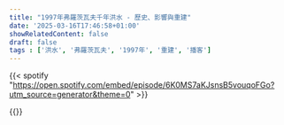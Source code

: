 ```yaml
---
title: "1997年弗羅茨瓦夫千年洪水 - 歷史、影響與重建"
date: '2025-03-16T17:46:58+01:00'
showRelatedContent: false
draft: false
tags : ['洪水', '弗羅茨瓦夫', '1997年', '重建', '播客']
---
```

{{< spotify "https://open.spotify.com/embed/episode/6K0MS7aKJsnsB5vouqoFGo?utm_source=generator&theme=0" >}}

  {{<raw>}}
<!DOCTYPE html>
<html lang="zh-Hant" class="scroll-smooth">
<head>
    <meta charset="UTF-8">
    <meta name="viewport" content="width=device-width, initial-scale=1.0">
    <title>1997年弗羅茨瓦夫千年洪水 - 歷史、影響與重建</title>
    <link href="https://cdn.staticfile.org/tailwindcss/2.2.19/tailwind.min.css" rel="stylesheet">
    <link href="https://cdn.staticfile.org/font-awesome/6.4.0/css/all.min.css" rel="stylesheet">
    <link href="https://fonts.googleapis.com/css2?family=Noto+Serif+SC:wght@400;500;600;700&family=Noto+Sans+SC:wght@300;400;500;700&display=swap" rel="stylesheet">
    <script src="https://cdn.jsdelivr.net/npm/mermaid@latest/dist/mermaid.min.js"></script>
    <style>
        :root {
            --primary-color: #1a5a96;
            --secondary-color: #3d7fc1;
            --accent-color: #ff6b6b;
            --text-primary: #333333;
            --text-secondary: #666666;
            --bg-primary: #ffffff;
            --bg-secondary: #f7f9fc;
            --border-color: #e2e8f0;
        }

        .dark {
            --primary-color: #4a9ede;
            --secondary-color: #6ab0e5;
            --accent-color: #ff8585;
            --text-primary: #e2e8f0;
            --text-secondary: #a0aec0;
            --bg-primary: #1a202c;
            --bg-secondary: #2d3748;
            --border-color: #4a5568;
        }

        body {
            font-family: 'Noto Sans SC', Tahoma, Arial, Roboto, "Droid Sans", "Helvetica Neue", "Droid Sans Fallback", "Heiti SC", "Hiragino Sans GB", Simsun, sans-self;
            color: var(--text-primary);
            background-color: var(--bg-primary);
            transition: all 0.3s ease;
        }

        h1, h2, h3, h4, h5, h6 {
            font-family: 'Noto Serif SC', Tahoma, Arial, Roboto, "Droid Sans", "Helvetica Neue", "Droid Sans Fallback", "Heiti SC", "Hiragino Sans GB", Simsun, sans-self;
        }

        .hero-image {
            background-image: linear-gradient(rgba(0, 0, 0, 0.5), rgba(0, 0, 0, 0.5)), url('https://images.unsplash.com/photo-1468413253725-0d5181091126?ixlib=rb-1.2.1&auto=format&fit=crop&w=1950&q=80');
            background-position: center;
            background-repeat: no-repeat;
            background-size: cover;
            height: 70vh;
        }

        .timeline-container {
            position: relative;
        }

        .timeline-container::after {
            content: '';
            position: absolute;
            width: 6px;
            background-color: var(--primary-color);
            top: 0;
            bottom: 0;
            left: 50%;
            margin-left: -3px;
        }

        .timeline-item {
            padding: 10px 40px;
            position: relative;
            width: 50%;
        }

        .timeline-item::after {
            content: '';
            position: absolute;
            width: 25px;
            height: 25px;
            background-color: var(--bg-primary);
            border: 4px solid var(--primary-color);
            border-radius: 50%;
            top: 15px;
            z-index: 1;
        }

        .left {
            left: 0;
        }
        
        .right {
            left: 50%;
        }

        .left::after {
            right: -12.5px;
        }

        .right::after {
            left: -12.5px;
        }

        .timeline-content {
            padding: 20px 30px;
            background-color: var(--bg-secondary);
            border-radius: 6px;
            box-shadow: 0 4px 6px rgba(0, 0, 0, 0.1);
        }

        .stat-card {
            transition: all 0.3s ease;
        }

        .stat-card:hover {
            transform: translateY(-5px);
            box-shadow: 0 10px 15px rgba(0, 0, 0, 0.1);
        }

        .quote-card {
            position: relative;
            padding: 30px;
        }

        .quote-card::before {
            content: '\201C';
            font-family: serif;
            position: absolute;
            top: -20px;
            left: 10px;
            font-size: 100px;
            color: var(--primary-color);
            opacity: 0.2;
        }

        /* 確保在黑暗模式下圖表可見 */
        .dark .mermaid {
            background-color: white;
            padding: 20px;
            border-radius: 8px;
        }

        /* 微交互效果 */
        .hover-scale {
            transition: transform 0.3s ease;
        }

        .hover-scale:hover {
            transform: scale(1.05);
        }

        @media screen and (max-width: 768px) {
            .timeline-container::after {
                left: 31px;
            }
            
            .timeline-item {
                width: 100%;
                padding-left: 70px;
                padding-right: 25px;
            }
            
            .timeline-item::after {
                left: 18px;
            }
            
            .left::after {
                left: 18px;
            }
            
            .right {
                left: 0;
            }
            
            .right::after {
                left: 18px;
            }
        }
    </style>
</head>
<body>
    <!-- 導航欄 -->
    <nav class="sticky top-0 bg-white dark:bg-gray-900 shadow-md z-50 transition-all duration-300">
        <div class="container mx-auto px-4 py-3 flex justify-between items-center">
            <a href="#" class="text-2xl font-bold text-blue-700 dark:text-blue-400">
                <i class="fas fa-water mr-2"></i>千年洪水
            </a>
            <div class="flex items-center space-x-4">
                <a href="#overview" class="hidden md:block hover:text-blue-700 dark:hover:text-blue-400 transition-colors">概覽</a>
                <a href="#timeline" class="hidden md:block hover:text-blue-700 dark:hover:text-blue-400 transition-colors">時間線</a>
                <a href="#impact" class="hidden md:block hover:text-blue-700 dark:hover:text-blue-400 transition-colors">影響</a>
                <a href="#response" class="hidden md:block hover:text-blue-700 dark:hover:text-blue-400 transition-colors">應對與重建</a>
                <button id="theme-toggle" class="p-2 rounded-full bg-gray-200 dark:bg-gray-700 focus:outline-none">
                    <i class="fas fa-moon dark:hidden"></i>
                    <i class="fas fa-sun hidden dark:block"></i>
                </button>
            </div>
        </div>
    </nav>

    <!-- Hero區域 -->
    <header class="hero-image flex items-center justify-center">
        <div class="text-center text-white p-4">
            <h1 class="text-5xl md:text-6xl font-bold mb-4">弗羅茨瓦夫千年洪水</h1>
            <p class="text-xl md:text-2xl mb-8">1997年7月，波蘭面臨20世紀最嚴重的自然災害</p>
            <div class="flex justify-center space-x-4">
                <a href="#overview" class="bg-blue-600 hover:bg-blue-700 text-white font-bold py-2 px-4 rounded-full transition-colors">了解詳情</a>
                <a href="#gallery" class="bg-transparent hover:bg-white hover:text-blue-700 text-white font-bold py-2 px-4 border-2 border-white rounded-full transition-colors">查看照片</a>
            </div>
        </div>
    </header>

    <!-- 主要內容 -->
    <main class="container mx-auto px-4 py-8">
        <!-- 概覽部分 -->
        <section id="overview" class="mb-16">
            <h2 class="text-3xl font-bold mb-6 border-b-2 border-blue-500 pb-2 inline-block">事件概覽</h2>
            <div class="grid md:grid-cols-2 gap-8">
                <div>
                    <p class="text-lg mb-4">1997年7月，一場被稱為「千年洪水」（Powódź Tysiąclecia）的災難襲擊了中歐，特別是波蘭的弗羅茨瓦夫市。這次洪水是由熱那亞低壓（Niż Genueński）引發的兩波強降雨造成，為該地區帶來了前所未有的災難。</p>
                    <p class="mb-4">這場洪水淹沒了弗羅茨瓦夫約40%的城區，導致56名波蘭公民喪生，全國經濟損失達120億波蘭茲羅提（約35億美元）。洪水不僅摧毀了基礎設施，還深刻改變了城市的發展軌跡和民眾的集體記憶。</p>
                    <div class="flex flex-wrap mt-6">
                        <div class="w-1/2 mb-4">
                            <h4 class="font-bold text-blue-700 dark:text-blue-400"><i class="fas fa-calendar-alt mr-2"></i>日期</h4>
                            <p>1997年7月7日至7月22日</p>
                        </div>
                        <div class="w-1/2 mb-4">
                            <h4 class="font-bold text-blue-700 dark:text-blue-400"><i class="fas fa-map-marker-alt mr-2"></i>地點</h4>
                            <p>波蘭弗羅茨瓦夫</p>
                        </div>
                        <div class="w-1/2 mb-4">
                            <h4 class="font-bold text-blue-700 dark:text-blue-400"><i class="fas fa-water mr-2"></i>主要河流</h4>
                            <p>奧德河（Odra River）</p>
                        </div>
                        <div class="w-1/2 mb-4">
                            <h4 class="font-bold text-blue-700 dark:text-blue-400"><i class="fas fa-cloud-rain mr-2"></i>降雨量</h4>
                            <p>部分地區超過400毫米</p>
                        </div>
                    </div>
                </div>
                <div class="bg-gray-100 dark:bg-gray-800 p-6 rounded-lg shadow-md">
                    <h3 class="text-xl font-bold mb-4 text-blue-700 dark:text-blue-400">關鍵數據</h3>
                    <div class="grid grid-cols-2 gap-4">
                        <div class="stat-card p-4 bg-white dark:bg-gray-700 rounded-lg shadow">
                            <div class="text-3xl font-bold text-blue-600 dark:text-blue-400">40%</div>
                            <div class="text-sm text-gray-600 dark:text-gray-300">城市被淹沒</div>
                        </div>
                        <div class="stat-card p-4 bg-white dark:bg-gray-700 rounded-lg shadow">
                            <div class="text-3xl font-bold text-red-600 dark:text-red-400">56</div>
                            <div class="text-sm text-gray-600 dark:text-gray-300">波蘭死亡人數</div>
                        </div>
                        <div class="stat-card p-4 bg-white dark:bg-gray-700 rounded-lg shadow">
                            <div class="text-3xl font-bold text-yellow-600 dark:text-yellow-400">162,000</div>
                            <div class="text-sm text-gray-600 dark:text-gray-300">撤離人數</div>
                        </div>
                        <div class="stat-card p-4 bg-white dark:bg-gray-700 rounded-lg shadow">
                            <div class="text-3xl font-bold text-green-600 dark:text-green-400">120億</div>
                            <div class="text-sm text-gray-600 dark:text-gray-300">經濟損失（茲羅提）</div>
                        </div>
                    </div>
                    <div class="mt-6">
                        <h4 class="font-bold mb-2 text-blue-700 dark:text-blue-400">洪水成因</h4>
                        <p>熱那亞低壓系統導致兩波異常強降雨，奧德河及其支流水位急劇上升，最終突破防洪設施。</p>
                    </div>
                </div>
            </div>
        </section>

        <!-- 時間線部分 -->
        <section id="timeline" class="mb-16">
            <h2 class="text-3xl font-bold mb-8 border-b-2 border-blue-500 pb-2 inline-block">事件時間線</h2>
            <div class="timeline-container">
                <div class="timeline-item left">
                    <div class="timeline-content hover-scale">
                        <h3 class="font-bold text-blue-700 dark:text-blue-400">5月底至6月初</h3>
                        <p>波蘭氣象部門發出初步警告，但因教皇若望保祿二世訪問而受到忽視。</p>
                    </div>
                </div>
                <div class="timeline-item right">
                    <div class="timeline-content hover-scale">
                        <h3 class="font-bold text-blue-700 dark:text-blue-400">7月3日至10日</h3>
                        <p>第一波強降雨來襲，部分地區降雨量達月平均的五倍，南波蘭和捷克開始出現洪水。</p>
                    </div>
                </div>
                <div class="timeline-item left">
                    <div class="timeline-content hover-scale">
                        <h3 class="font-bold text-blue-700 dark:text-blue-400">7月12日</h3>
                        <p>奧德河在弗羅茨瓦夫突破河岸，洪水開始淹沒城市低窪地區。</p>
                    </div>
                </div>
                <div class="timeline-item right">
                    <div class="timeline-content hover-scale">
                        <h3 class="font-bold text-blue-700 dark:text-blue-400">7月12日至15日</h3>
                        <p>弗羅茨瓦夫洪水高峰期，水位達到歷史最高，城市約40%被淹沒。</p>
                    </div>
                </div>
                <div class="timeline-item left">
                    <div class="timeline-content hover-scale">
                        <h3 class="font-bold text-blue-700 dark:text-blue-400">7月17日至22日</h3>
                        <p>第二波降雨進一步加劇洪水情況，維持高水位。</p>
                    </div>
                </div>
                <div class="timeline-item right">
                    <div class="timeline-content hover-scale">
                        <h3 class="font-bold text-blue-700 dark:text-blue-400">7月末至8月初</h3>
                        <p>洪水開始消退，留下大量損毀，清理和重建工作開始。</p>
                    </div>
                </div>
            </div>
        </section>
        
        <!-- 影響部分 -->
        <section id="impact" class="mb-16">
            <h2 class="text-3xl font-bold mb-6 border-b-2 border-blue-500 pb-2 inline-block">洪水影響</h2>
            <div class="grid md:grid-cols-3 gap-6 mb-8">
                <div class="bg-white dark:bg-gray-800 rounded-lg shadow-md p-6 hover-scale">
                    <div class="text-4xl text-blue-600 dark:text-blue-400 mb-4"><i class="fas fa-home"></i></div>
                    <h3 class="text-xl font-bold mb-2">居住區</h3>
                    <ul class="list-disc pl-5 space-y-1">
                        <li>40%的城市被淹沒</li>
                        <li>部分地區水深達3米</li>
                        <li>Kozanów、Przedmieście Oławskie等區域受災最嚴重</li>
                        <li>數千房屋受損或毀壞</li>
                    </ul>
                </div>
                <div class="bg-white dark:bg-gray-800 rounded-lg shadow-md p-6 hover-scale">
                    <div class="text-4xl text-blue-600 dark:text-blue-400 mb-4"><i class="fas fa-users"></i></div>
                    <h3 class="text-xl font-bold mb-2">人口</h3>
                    <ul class="list-disc pl-5 space-y-1">
                        <li>650,000名居民長達三週無飲用水</li>
                        <li>全波蘭162,000人撤離</li>
                        <li>56名波蘭公民喪生</li>
                        <li>數萬人流離失所</li>
                    </ul>
                </div>
                <div class="bg-white dark:bg-gray-800 rounded-lg shadow-md p-6 hover-scale">
                    <div class="text-4xl text-blue-600 dark:text-blue-400 mb-4"><i class="fas fa-road"></i></div>
                    <h3 class="text-xl font-bold mb-2">基礎設施</h3>
                    <ul class="list-disc pl-5 space-y-1">
                        <li>全市停電數日至數週</li>
                        <li>電話線和交通中斷</li>
                        <li>波蘭10萬輛汽車被毀</li>
                        <li>87個火車站受損</li>
                        <li>污水處理廠超載，增加流行病風險</li>
                    </ul>
                </div>
            </div>
            
            <div class="bg-gray-100 dark:bg-gray-800 p-6 rounded-lg shadow-md mb-8">
                <h3 class="text-xl font-bold mb-4">重大損失與影響</h3>
                <div class="grid md:grid-cols-2 gap-6">
                    <div>
                        <h4 class="font-bold text-blue-700 dark:text-blue-400 mb-2">經濟損失</h4>
                        <div class="overflow-hidden">
                            <div class="mermaid">
                                pie
                                    title 洪水經濟損失分布
                                    "基礎設施" : 40
                                    "住宅損毀" : 25
                                    "農業損失" : 20
                                    "工業損失" : 15
                            </div>
                        </div>
                    </div>
                    <div>
                        <h4 class="font-bold text-blue-700 dark:text-blue-400 mb-2">文化與歷史遺產</h4>
                        <p class="mb-2">洪水威脅到弗羅茨瓦夫眾多歷史建築和文化場所：</p>
                        <ul class="list-disc pl-5">
                            <li>市中心Świdnicka街被淹</li>
                            <li>主火車站嚴重受損</li>
                            <li>弗羅茨瓦夫動物園受到威脅</li>
                            <li>多處歷史建築受損，需要修復</li>
                        </ul>
                    </div>
                </div>
            </div>
            
            <div class="quote-card bg-blue-100 dark:bg-blue-900 rounded-lg p-6 mb-8">
                <blockquote class="text-xl italic">
                    "洪水不僅考驗了我們的基礎設施，更考驗了我們的韌性。在災難面前，弗羅茨瓦夫人展現了非凡的團結精神。"
                </blockquote>
                <p class="text-right mt-4">— Bogdan Zdrojewski，1997年弗羅茨瓦夫市長</p>
            </div>
        </section>
        
        <!-- 應對與重建部分 -->
        <section id="response" class="mb-16">
            <h2 class="text-3xl font-bold mb-6 border-b-2 border-blue-500 pb-2 inline-block">應對與重建</h2>
            <div class="grid md:grid-cols-2 gap-8">
                <div>
                    <h3 class="text-xl font-bold mb-4 text-blue-700 dark:text-blue-400">危機應對</h3>
                    <div class="bg-white dark:bg-gray-800 rounded-lg shadow-md p-6 mb-6">
                        <h4 class="font-bold mb-2">政府行動</h4>
                        <ul class="list-disc pl-5 space-y-1">
                            <li>市長Bogdan Zdrojewski協調救援工作</li>
                            <li>在郊區決堤以保護市中心（引發爭議）</li>
                            <li>軍隊出動協助撤離和救援</li>
                            <li>建立臨時避難所安置受災居民</li>
                        </ul>
                    </div>
                    <div class="bg-white dark:bg-gray-800 rounded-lg shadow-md p-6">
                        <h4 class="font-bold mb-2">社區努力</h4>
                        <ul class="list-disc pl-5 space-y-1">
                            <li>志願者在奧德河沿岸堆砌沙袋加固防線</li>
                            <li>民用船隻參與救援</li>
                            <li>志願者協助保護弗羅茨瓦夫動物園動物</li>
                            <li>社區組織提供食物和飲用水</li>
                        </ul>
                    </div>
                </div>
                <div>
                    <h3 class="text-xl font-bold mb-4 text-blue-700 dark:text-blue-400">重建與遺產</h3>
                    <div class="bg-white dark:bg-gray-800 rounded-lg shadow-md p-6 mb-6">
                        <h4 class="font-bold mb-2">基礎設施重建</h4>
                        <ul class="list-disc pl-5 space-y-1">
                            <li>防洪設施大幅升級</li>
                            <li>建設新堤壩和排水系統</li>
                            <li>改善預警系統</li>
                            <li>重建道路、橋樑和公共設施</li>
                        </ul>
                    </div>
                    <div class="bg-white dark:bg-gray-800 rounded-lg shadow-md p-6">
                        <h4 class="font-bold mb-2">長期影響</h4>
                        <ul class="list-disc pl-5 space-y-1">
                            <li>形成集體記憶，塑造城市認同感</li>
                            <li>增強社區韌性和團結</li>
                            <li>改進災害應對機制</li>
                            <li>城市規劃更加注重防洪考量</li>
                            <li>成為Netflix劇集《高水位》（Wielka Woda）靈感來源</li>
                        </ul>
                    </div>
                </div>
            </div>
        </section>
        
        <!-- 圖片庫 -->
        <section id="gallery" class="mb-16">
            <h2 class="text-3xl font-bold mb-6 border-b-2 border-blue-500 pb-2 inline-block">歷史影像</h2>
            <div class="grid grid-cols-2 md:grid-cols-4 gap-4">
                <div class="overflow-hidden rounded-lg shadow-md hover-scale">
                    <img src="https://static.aureagate.com/wroclaw-flood_m%20(1).webp?ixlib=rb-1.2.1&auto=format&fit=crop&w=800&q=80" alt="至今表示淹水高度的標示" class="w-full h-48 object-cover">
                    <div class="p-2 bg-white dark:bg-gray-800">
                        <p class="text-sm">至今表示淹水高度的標示</p>
                    </div>
                </div>
                <div class="overflow-hidden rounded-lg shadow-md hover-scale">
                    <img src="https://static.aureagate.com/wroclaw-flood-1997.webp?ixlib=rb-1.2.1&auto=format&fit=crop&w=800&q=80" alt="電車被淹沒" class="w-full h-48 object-cover">
                    <div class="p-2 bg-white dark:bg-gray-800">
                        <p class="text-sm">電車被淹沒</p>
                    </div>
                </div>
                <div class="overflow-hidden rounded-lg shadow-md hover-scale">
                    <img src="https://static.aureagate.com/129541m.webp?ixlib=rb-1.2.1&auto=format&fit=crop&w=800&q=80" alt="夫妻帶著嬰兒在洪水裡前進" class="w-full h-48 object-cover">
                    <div class="p-2 bg-white dark:bg-gray-800">
                        <p class="text-sm">夫妻帶著嬰兒在洪水裡前進</p>
                    </div>
                </div>
                <div class="overflow-hidden rounded-lg shadow-md hover-scale">
                    <img src="https://static.aureagate.com/wroclaw-flood_m.webp?ixlib=rb-1.2.1&auto=format&fit=crop&w=800&q=80" alt="被淹沒的城市" class="w-full h-48 object-cover">
                    <div class="p-2 bg-white dark:bg-gray-800">
                        <p class="text-sm">被淹沒的城市</p>
                    </div>
                </div>
            </div>
        </section>
        
        <!-- 相關資料 -->
        <section id="resources" class="mb-16">
            <h2 class="text-3xl font-bold mb-6 border-b-2 border-blue-500 pb-2 inline-block">延伸閱讀</h2>
            <div class="grid md:grid-cols-3 gap-6">
                <div class="bg-white dark:bg-gray-800 rounded-lg shadow-md p-6 hover-scale">
                    <div class="mb-4">
                        <i class="fas fa-book text-blue-600 dark:text-blue-400 text-3xl"></i>
                    </div>
                    <h3 class="font-bold mb-2">《在水中的弗羅茨瓦夫：1997年的教訓》</h3>
                    <p class="text-sm text-gray-600 dark:text-gray-300 mb-4">詳細記錄了洪水事件及其對城市規劃和韌性建設的影響。</p>
                    <a href="https://www.inyourpocket.com/wroclaw/wroclaw-underwater-the-1997-flood-that-inspired_70496f" class="text-blue-600 dark:text-blue-400 hover:underline">了解更多 <i class="fas fa-arrow-right ml-1"></i></a>
                </div>
                <div class="bg-white dark:bg-gray-800 rounded-lg shadow-md p-6 hover-scale">
                    <div class="mb-4">
                        <i class="fas fa-film text-blue-600 dark:text-blue-400 text-3xl"></i>
                    </div>
                    <h3 class="font-bold mb-2">《高水位》(Wielka Woda) - Netflix紀錄片</h3>
                    <p class="text-sm text-gray-600 dark:text-gray-300 mb-4">基於1997年洪水事件創作的劇集，呈現了災難期間人性的複雜面向。</p>
                    <a href="https://screenrant.com/high-water-show-wroclaw-flood-1997-true-story/" class="text-blue-600 dark:text-blue-400 hover:underline">了解更多 <i class="fas fa-arrow-right ml-1"></i></a>
                </div>
                <div class="bg-white dark:bg-gray-800 rounded-lg shadow-md p-6 hover-scale">
                    <div class="mb-4">
                        <i class="fas fa-microscope text-blue-600 dark:text-blue-400 text-3xl"></i>
                    </div>
                    <h3 class="font-bold mb-2">《災後重建：歐洲城市韌性研究》</h3>
                    <p class="text-sm text-gray-600 dark:text-gray-300 mb-4">學術研究，探討弗羅茨瓦夫和其他歐洲城市在面對自然災害時的應對和恢復能力。</p>
                    <a href="https://en.wikipedia.org/wiki/1997_Central_European_flood" class="text-blue-600 dark:text-blue-400 hover:underline">了解更多 <i class="fas fa-arrow-right ml-1"></i></a>
                </div>
            </div>
        </section>
    </main>

    <!-- 頁腳 -->
    <footer class="bg-gray-800 text-white py-8">
        <div class="container mx-auto px-4">
            <div class="flex flex-col md:flex-row justify-between">
                <div class="mb-6 md:mb-0">
                    <h3 class="text-xl font-bold mb-4">弗羅茨瓦夫千年洪水專題</h3>
                    <p class="text-gray-400">本網站致力於保存1997年弗羅茨瓦夫洪水的歷史記憶和教訓。</p>
                </div>
                <div>
                    <h4 class="font-bold mb-4">資料來源</h4>
                    <ul class="space-y-2">
                        <li><a href="https://pl.wikipedia.org/wiki/Pow%C3%B3d%C5%BA_tysi%C4%85clecia" class="text-gray-400 hover:text-white transition-colors">波蘭維基百科：千年洪水</a></li>
                        <li><a href="https://pl.wikipedia.org/wiki/Pow%C3%B3d%C5%BA_tysi%C4%85clecia_we_Wroc%C5%82awiu" class="text-gray-400 hover:text-white transition-colors">波蘭維基百科：弗羅茨瓦夫千年洪水</a></li>
                        <li><a href="https://www.wroclaw.pl/en/the-flood-of-1997-25-years-after-the-disaster-that-hit-wroclaw-and-surrounding-areas" class="text-gray-400 hover:text-white transition-colors">弗羅茨瓦夫官方網站：25年後回顧</a></li>
                    </ul>
                </div>
            </div>
            <div class="mt-8 pt-8 border-t border-gray-700 text-center text-gray-400">
                <p>© 2025 弗羅茨瓦夫千年洪水紀念專題 | 設計：<a href="#" class="hover:text-white transition-colors">瑞格投資諮詢有限公司</a></p>
            </div>
        </div>
    </footer>

    <!-- JavaScript -->
    <script>
        // 初始化Mermaid圖表
        mermaid.initialize({ startOnLoad: true });

        // 深色/淺色模式切換
        const themeToggle = document.getElementById('theme-toggle');
        
        // 檢查系統偏好
        if (window.matchMedia && window.matchMedia('(prefers-color-scheme: dark)').matches) {
            document.documentElement.classList.add('dark');
        }
        
        themeToggle.addEventListener('click', () => {
            document.documentElement.classList.toggle('dark');
        });

        // 滾動動畫
        window.addEventListener('scroll', () => {
            const nav = document.querySelector('nav');
            if (window.scrollY > 10) {
                nav.classList.add('bg-white/90', 'dark:bg-gray-900/90', 'backdrop-blur-sm');
                nav.classList.remove('bg-white', 'dark:bg-gray-900');
            } else {
                nav.classList.remove('bg-white/90', 'dark:bg-gray-900/90', 'backdrop-blur-sm');
                nav.classList.add('bg-white', 'dark:bg-gray-900');
            }
        });

        // 為時間線項目添加滾動觸發動畫
        const timelineItems = document.querySelectorAll('.timeline-item');
        const observerOptions = {
            root: null,
            rootMargin: '0px',
            threshold: 0.1
        };

        const observer = new IntersectionObserver((entries, observer) => {
            entries.forEach(entry => {
                if (entry.isIntersecting) {
                    entry.target.classList.add('opacity-100');
                    entry.target.classList.remove('opacity-0', 'translate-y-10');
                    observer.unobserve(entry.target);
                }
            });
        }, observerOptions);

        timelineItems.forEach(item => {
            item.classList.add('opacity-0', 'translate-y-10', 'transition', 'duration-500');
            observer.observe(item);
        });
  {{</raw>}}
